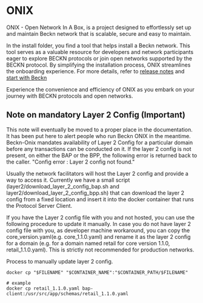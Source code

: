 # ONIX

ONIX - Open Network In A Box, is a project designed to effortlessly set up and maintain Beckn network that is scalable, secure and easy to maintain.

In the install folder, you find a tool that helps install a Beckn network. This tool serves as a valuable resource for developers and network participants eager to explore BECKN protocols or join open networks supported by the BECKN protocol. By simplifying the installation process, ONIX streamlines the onboarding experience. For more details, refer to [release notes](./install/RELEASE.md) and [start with Beckn](./install/START_BECKN.md)

Experience the convenience and efficiency of ONIX as you embark on your journey with BECKN protocols and open networks.

## Note on mandatory Layer 2 Config (Important)
This note will eventually be moved to a proper place in the documentation. It has been put here to alert people who run Beckn ONIX in the meantime.
Beckn-Onix mandates availability of Layer 2 Config for a particular domain before any transactions can be conducted on it. If the layer 2 config is not present, on either the BAP or the BPP, the following error is returned back to the caller. "Config error :  Layer 2 config not found."

Usually the network facilitators will host the Layer 2 config and provide a way to access it. Currently we have a small script (layer2/download_layer_2_config_bap.sh and layer2/download_layer_2_config_bpp.sh) that can download the layer 2 config from a fixed location and insert it into the docker container that runs the Protocol Server Client. 

If you have the Layer 2 config file with you and not hosted, you can use the following procedure to update it manually. In case you do not have layer 2 config file with you, as developer machine workaround, you can copy the core_version.yaml(e.g. core_1.1.0.yaml) and rename it as the layer 2 config for a domain (e.g. for a domain named retail for core version 1.1.0, retail_1.1.0.yaml). This is strictly not recommended for production networks.

Process to manually update layer 2 config.
```
docker cp "$FILENAME" "$CONTAINER_NAME":"$CONTAINER_PATH/$FILENAME"

# example
docker cp retail_1.1.0.yaml bap-client:/usr/src/app/schemas/retail_1.1.0.yaml

```
